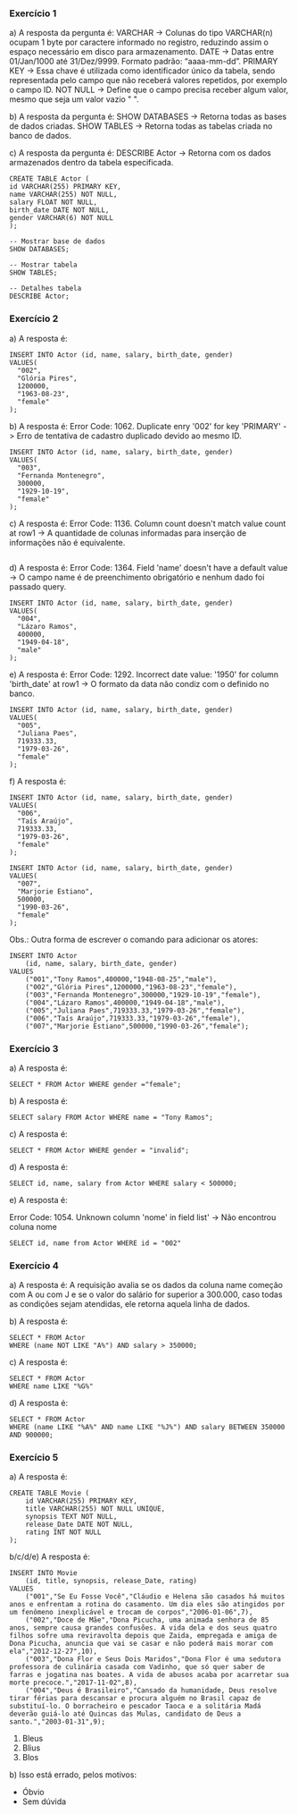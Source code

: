 ### Exercício 1
a) A resposta da pergunta é: 
VARCHAR -> Colunas do tipo VARCHAR(n) ocupam 1 byte por caractere informado no registro, reduzindo assim o espaço necessário em disco para armazenamento.
DATE -> Datas entre 01/Jan/1000 até 31/Dez/9999. Formato padrão: “aaaa-mm-dd”.
PRIMARY KEY -> Essa chave é utilizada como identificador único da tabela, sendo representada pelo campo que não receberá valores repetidos, por exemplo o campo ID.
NOT NULL -> Define que o campo precisa receber algum valor, mesmo que seja um valor vazio " ".

b) A resposta da pergunta é:
SHOW DATABASES -> Retorna todas as bases de dados criadas.
SHOW TABLES -> Retorna todas as tabelas criada no banco de dados.

c) A resposta da pergunta é:
DESCRIBE Actor -> Retorna com os dados armazenados dentro da tabela especificada.

```
CREATE TABLE Actor (
id VARCHAR(255) PRIMARY KEY,
name VARCHAR(255) NOT NULL,
salary FLOAT NOT NULL,
birth_date DATE NOT NULL,
gender VARCHAR(6) NOT NULL
);

-- Mostrar base de dados
SHOW DATABASES;

-- Mostrar tabela
SHOW TABLES;

-- Detalhes tabela
DESCRIBE Actor;
```

### Exercício 2
a) A resposta é: 
```
INSERT INTO Actor (id, name, salary, birth_date, gender)
VALUES(
  "002", 
  "Glória Pires",
  1200000,
  "1963-08-23", 
  "female"
);
```

b) A resposta é:
Error Code: 1062. Duplicate enry '002' for key 'PRIMARY' -> Erro de tentativa de cadastro duplicado devido ao mesmo ID.

```
INSERT INTO Actor (id, name, salary, birth_date, gender)
VALUES(
  "003", 
  "Fernanda Montenegro",
  300000,
  "1929-10-19", 
  "female"
);
```

c) A resposta é:
Error Code: 1136. Column count doesn't match value count at row1 -> A quantidade de colunas informadas para inserção de informações não é equivalente.
```

```

d) A resposta é:
Error Code: 1364. Field 'name' doesn't have a default value -> O campo name é de preenchimento obrigatório e nenhum dado foi passado query.
```
INSERT INTO Actor (id, name, salary, birth_date, gender)
VALUES(
  "004",
  "Lázaro Ramos",
  400000,
  "1949-04-18", 
  "male"
);
```

e) A resposta é:
Error Code: 1292. Incorrect date value: '1950' for column 'birth_date' at row1 -> O formato da data não condiz com o definido no banco.
```
INSERT INTO Actor (id, name, salary, birth_date, gender)
VALUES(
  "005", 
  "Juliana Paes",
  719333.33,
  "1979-03-26", 
  "female"
);
```

f) A resposta é:
```
INSERT INTO Actor (id, name, salary, birth_date, gender)
VALUES(
  "006", 
  "Taís Araújo",
  719333.33,
  "1979-03-26", 
  "female"
);

INSERT INTO Actor (id, name, salary, birth_date, gender)
VALUES(
  "007", 
  "Marjorie Estiano",
  500000,
  "1990-03-26", 
  "female"
);
```

Obs.: Outra forma de escrever o comando para adicionar os atores:

```
INSERT INTO Actor 
	(id, name, salary, birth_date, gender)
VALUES
	("001","Tony Ramos",400000,"1948-08-25","male"),
	("002","Glória Pires",1200000,"1963-08-23","female"),
	("003","Fernanda Montenegro",300000,"1929-10-19","female"),
	("004","Lázaro Ramos",400000,"1949-04-18","male"),
	("005","Juliana Paes",719333.33,"1979-03-26","female"),
	("006","Taís Araújo",719333.33,"1979-03-26","female"),
	("007","Marjorie Estiano",500000,"1990-03-26","female");
```

### Exercício 3
a) A resposta é:
```
SELECT * FROM Actor WHERE gender ="female";
```
b) A resposta é:
```
SELECT salary FROM Actor WHERE name = "Tony Ramos";
```
c) A resposta é:
```
SELECT * FROM Actor WHERE gender = "invalid";
```
d) A resposta é:
```
SELECT id, name, salary from Actor WHERE salary < 500000;
```
e) A resposta é:

Error Code: 1054. Unknown column 'nome' in field list' -> Não encontrou coluna nome
```
SELECT id, name from Actor WHERE id = "002"
```

### Exercício 4
a) A resposta é:
    A requisição avalia se os dados da coluna name começão com A ou com J e se o valor do salário for superior a 300.000, caso todas as condições sejam atendidas, ele retorna aquela linha de dados.

b) A resposta é:
```
SELECT * FROM Actor
WHERE (name NOT LIKE "A%") AND salary > 350000;
```

c) A resposta é:
```
SELECT * FROM Actor
WHERE name LIKE "%G%"
```
d) A resposta é:
```
SELECT * FROM Actor
WHERE (name LIKE "%A%" AND name LIKE "%J%") AND salary BETWEEN 350000 AND 900000;
```

### Exercício 5
a) A resposta é:
```
CREATE TABLE Movie (
	id VARCHAR(255) PRIMARY KEY,
    title VARCHAR(255) NOT NULL UNIQUE,
    synopsis TEXT NOT NULL,
    release_Date DATE NOT NULL,
    rating INT NOT NULL
);
```
b/c/d/e) A resposta é:
```
INSERT INTO Movie 
	(id, title, synopsis, release_Date, rating)
VALUES
	("001","Se Eu Fosse Você","Cláudio e Helena são casados há muitos anos e enfrentam a rotina do casamento. Um dia eles são atingidos por um fenômeno inexplicável e trocam de corpos","2006-01-06",7),
	("002","Doce de Mãe","Dona Picucha, uma animada senhora de 85 anos, sempre causa grandes confusões. A vida dela e dos seus quatro filhos sofre uma reviravolta depois que Zaida, empregada e amiga de Dona Picucha, anuncia que vai se casar e não poderá mais morar com ela","2012-12-27",10),
	("003","Dona Flor e Seus Dois Maridos","Dona Flor é uma sedutora professora de culinária casada com Vadinho, que só quer saber de farras e jogatina nas boates. A vida de abusos acaba por acarretar sua morte precoce.","2017-11-02",8),
	("004","Deus é Brasileiro","Cansado da humanidade, Deus resolve tirar férias para descansar e procura alguém no Brasil capaz de substituí-lo. O borracheiro e pescador Taoca e a solitária Madá deverão guiá-lo até Quincas das Mulas, candidato de Deus a santo.","2003-01-31",9);
```

1. Bleus
2. Blius
3. Blos

b) Isso está errado, pelos motivos:
* Óbvio
* Sem dúvida